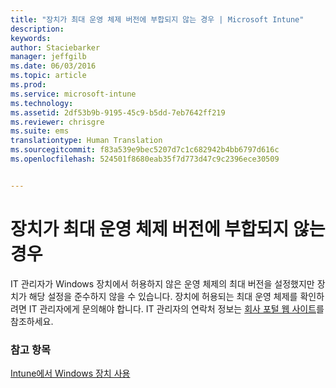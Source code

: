 ```yaml
---
title: "장치가 최대 운영 체제 버전에 부합되지 않는 경우 | Microsoft Intune"
description: 
keywords: 
author: Staciebarker
manager: jeffgilb
ms.date: 06/03/2016
ms.topic: article
ms.prod: 
ms.service: microsoft-intune
ms.technology: 
ms.assetid: 2df53b9b-9195-45c9-b5dd-7eb7642ff219
ms.reviewer: chrisgre
ms.suite: ems
translationtype: Human Translation
ms.sourcegitcommit: f83a539e9bec5207d7c1c682942b4bb6797d616c
ms.openlocfilehash: 524501f8680eab35f7d773d47c9c2396ece30509


---
```



# 장치가 최대 운영 체제 버전에 부합되지 않는 경우

IT 관리자가 Windows 장치에서 허용하지 않은 운영 체제의 최대 버전을 설정했지만 장치가 해당 설정을 준수하지 않을 수 있습니다. 장치에 허용되는 최대 운영 체제를 확인하려면 IT 관리자에게 문의해야 합니다. IT 관리자의 연락처 정보는 [회사 포털 웹 사이트](http://portal.manage.microsoft.com)를 참조하세요.

### 참고 항목
[Intune에서 Windows 장치 사용](using-your-windows-device-with-intune.md)


<!--HONumber=Jun16_HO4-->


